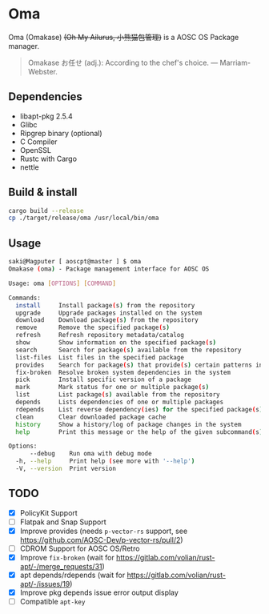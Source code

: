 # Oma

Oma (Omakase) ~~(Oh My Ailurus, 小熊猫包管理)~~ is a AOSC OS Package manager.

> Omakase お任せ (adj.): According to the chef's choice. — Marriam-Webster.

## Dependencies

- libapt-pkg 2.5.4
- Glibc
- Ripgrep binary (optional)
- C Compiler
- OpenSSL
- Rustc with Cargo
- nettle

## Build & install

```bash
cargo build --release
cp ./target/release/oma /usr/local/bin/oma
```

## Usage

```bash
saki@Magputer [ aoscpt@master ] $ oma
Omakase (oma) - Package management interface for AOSC OS

Usage: oma [OPTIONS] [COMMAND]

Commands:
  install     Install package(s) from the repository
  upgrade     Upgrade packages installed on the system
  download    Download package(s) from the repository
  remove      Remove the specified package(s)
  refresh     Refresh repository metadata/catalog
  show        Show information on the specified package(s)
  search      Search for package(s) available from the repository
  list-files  List files in the specified package
  provides    Search for package(s) that provide(s) certain patterns in a path
  fix-broken  Resolve broken system dependencies in the system
  pick        Install specific version of a package
  mark        Mark status for one or multiple package(s)
  list        List package(s) available from the repository
  depends     Lists dependencies of one or multiple packages
  rdepends    List reverse dependency(ies) for the specified package(s)
  clean       Clear downloaded package cache
  history     Show a history/log of package changes in the system
  help        Print this message or the help of the given subcommand(s)

Options:
      --debug    Run oma with debug mode
  -h, --help     Print help (see more with '--help')
  -V, --version  Print version

```

## TODO
- [x] PolicyKit Support
- [ ] Flatpak and Snap Support
- [x] Improve provides (needs `p-vector-rs` support, see https://github.com/AOSC-Dev/p-vector-rs/pull/2)
- [ ] CDROM Support for AOSC OS/Retro
- [x] Improve `fix-broken` (wait for https://gitlab.com/volian/rust-apt/-/merge_requests/31)
- [x] apt depends/rdepends (wait for https://gitlab.com/volian/rust-apt/-/issues/19)
- [x] Improve pkg depends issue error output display
- [ ] Compatible `apt-key`
